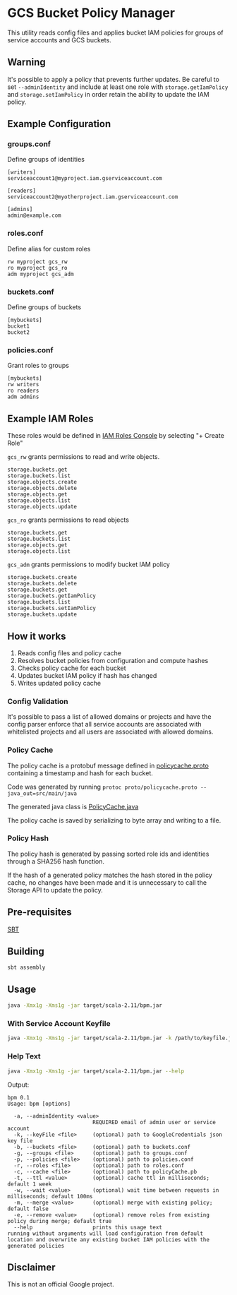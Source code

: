 # GCS Bucket Policy Manager

This utility reads config files and applies bucket IAM policies for groups of service accounts and GCS buckets.


## Warning

It's possible to apply a policy that prevents further updates. Be careful to set `--adminIdentity` and include at least one role with `storage.getIamPolicy` and `storage.setIamPolicy` in order retain the ability to update the IAM policy.


## Example Configuration


### groups.conf

Define groups of identities

```
[writers]
serviceaccount1@myproject.iam.gserviceaccount.com

[readers]
serviceaccount2@myotherproject.iam.gserviceaccount.com

[admins]
admin@example.com
```

### roles.conf

Define alias for custom roles

```
rw myproject gcs_rw
ro myproject gcs_ro
adm myproject gcs_adm
```

### buckets.conf

Define groups of buckets

```
[mybuckets]
bucket1
bucket2
```

### policies.conf

Grant roles to groups

```
[mybuckets]
rw writers
ro readers
adm admins
```


## Example IAM Roles

These roles would be defined in [IAM Roles Console](https://console.cloud.google.com/iam-admin/roles) by selecting "+ Create Role"

`gcs_rw` grants permissions to read and write objects.

```
storage.buckets.get
storage.buckets.list
storage.objects.create
storage.objects.delete
storage.objects.get
storage.objects.list
storage.objects.update
```

`gcs_ro` grants permissions to read objects

```
storage.buckets.get
storage.buckets.list
storage.objects.get
storage.objects.list
```

`gcs_adm` grants permissions to modify bucket IAM policy

```
storage.buckets.create
storage.buckets.delete
storage.buckets.get
storage.buckets.getIamPolicy
storage.buckets.list
storage.buckets.setIamPolicy
storage.buckets.update
```


## How it works

1. Reads config files and policy cache
2. Resolves bucket policies from configuration and compute hashes
3. Checks policy cache for each bucket
4. Updates bucket IAM policy if hash has changed
5. Writes updated policy cache


### Config Validation

It's possible to pass a list of allowed domains or projects and have the config parser enforce that all service accounts are associated with whitelisted projects and all users are associated with allowed domains.


### Policy Cache

The policy cache is a protobuf message defined in [policycache.proto](proto/policycache.proto) containing a timestamp and hash for each bucket.

Code was generated by running `protoc proto/policycache.proto --java_out=src/main/java`

The generated java class is [PolicyCache.java](src/main/java/com/google/cloud/util/bpm/PolicyCache.java)

The policy cache is saved by serializing to byte array and writing to a file.


### Policy Hash

The policy hash is generated by passing sorted role ids and identities through a SHA256 hash function.

If the hash of a generated policy matches the hash stored in the policy cache, no changes have been made and it is unnecessary to call the Storage API to update the policy.


## Pre-requisites

[SBT](https://www.scala-sbt.org/download.html)


## Building

`sbt assembly`


## Usage

```sh
java -Xmx1g -Xms1g -jar target/scala-2.11/bpm.jar
```

### With Service Account Keyfile

```sh
java -Xmx1g -Xms1g -jar target/scala-2.11/bpm.jar -k /path/to/keyfile.json
```

### Help Text

```sh
java -Xmx1g -Xms1g -jar target/scala-2.11/bpm.jar --help
```

Output:

```
bpm 0.1
Usage: bpm [options]

  -a, --adminIdentity <value>
                           REQUIRED email of admin user or service account
  -k, --keyFile <file>     (optional) path to GoogleCredentials json key file
  -b, --buckets <file>     (optional) path to buckets.conf
  -g, --groups <file>      (optional) path to groups.conf
  -p, --policies <file>    (optional) path to policies.conf
  -r, --roles <file>       (optional) path to roles.conf
  -c, --cache <file>       (optional) path to policyCache.pb
  -t, --ttl <value>        (optional) cache ttl in milliseconds; default 1 week
  -w, --wait <value>       (optional) wait time between requests in milliseconds; default 100ms
  -m, --merge <value>      (optional) merge with existing policy; default false
  -e, --remove <value>     (optional) remove roles from existing policy during merge; default true
  --help                   prints this usage text
running without arguments will load configuration from default location and overwrite any existing bucket IAM policies with the generated policies
```


## Disclaimer

This is not an official Google project.
